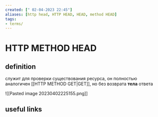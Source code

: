 ```yaml
---
created: [" 02-04-2023 22:45"]
aliases: [http head, HTTP HEAD, HEAD, method HEAD]
tags:
- terms/
---
```


# HTTP METHOD HEAD

## definition

служит для проверки существования ресурса, он полностью аналогичен [[HTTP METHOD GET|GET]], но без возврата **тела** ответа

![[Pasted image 20230402225155.png]]

## useful links
